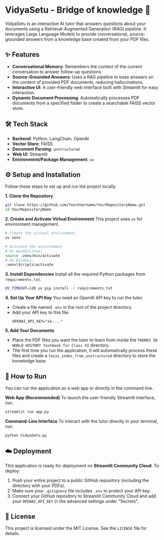 # VidyaSetu - Bridge of knowledge 🤖

VidyaSetu is an interactive AI tutor that answers questions about your documents using a Retrieval-Augmented Generation (RAG) pipeline. It leverages Large Language Models to provide conversational, source-grounded answers from a knowledge base created from your PDF files.

## ✨ Features

  - **Conversational Memory**: Remembers the context of the current conversation to answer follow-up questions.
  - **Source-Grounded Answers**: Uses a RAG pipeline to base answers on the content of provided PDF documents, reducing hallucinations.
  - **Interactive UI**: A user-friendly web interface built with Streamlit for easy interaction.
  - **Dynamic Document Processing**: Automatically processes PDF documents from a specified folder to create a searchable FAISS vector store.

## 🛠️ Tech Stack

  - **Backend**: Python, LangChain, OpenAI
  - **Vector Store**: FAISS
  - **Document Parsing**: `unstructured`
  - **Web UI**: Streamlit
  - **Environment/Package Management**: `uv`

## ⚙️ Setup and Installation

Follow these steps to set up and run the project locally.

**1. Clone the Repository**

```bash
git clone https://github.com/YourUsername/YourRepositoryName.git
cd YourRepositoryName
```

**2. Create and Activate Virtual Environment**
This project uses `uv` for environment management.

```bash
# Create the virtual environment
uv venv

# Activate the environment
# On macOS/Linux:
source .venv/bin/activate
# On Windows:
.venv\Scripts\activate
```

**3. Install Dependencies**
Install all the required Python packages from `requirements.txt`.

```bash
UV_TIMEOUT=120 uv pip install -r requirements.txt
```

**4. Set Up Your API Key**
You need an OpenAI API key to run the tutor.

  - Create a file named `.env` in the root of the project directory.
  - Add your API key to this file:
    ```
    OPENAI_API_KEY="sk-..."
    ```

**5. Add Your Documents**

  - Place the PDF files you want the tutor to learn from inside the `THEMES IN WORLD HISTORY Textbook for Class XI` directory.
  - The first time you run the application, it will automatically process these files and create a `faiss_index_from_unstructured` directory to store the knowledge base.

## 🚀 How to Run

You can run the application as a web app or directly in the command line.

**Web App (Recommended)**
To launch the user-friendly Streamlit interface, run:

```bash
streamlit run app.py
```

**Command-Line Interface**
To interact with the tutor directly in your terminal, run:

```bash
python VidyaSetu.py
```

## ☁️ Deployment

This application is ready for deployment on **Streamlit Community Cloud**. To deploy:

1.  Push your entire project to a public GitHub repository (including the directory with your PDFs).
2.  Make sure your `.gitignore` file includes `.env` to protect your API key.
3.  Connect your GitHub repository to Streamlit Community Cloud and add your `OPENAI_API_KEY` in the advanced settings under "Secrets".

## 📄 License

This project is licensed under the MIT License. See the `LICENSE` file for details.
